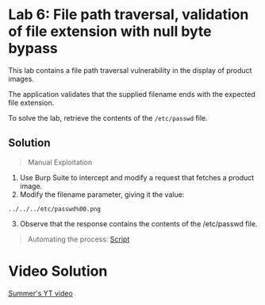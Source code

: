 # Lab 6: File path traversal, validation of file extension with null byte bypass
This lab contains a file path traversal vulnerability in the display of product images.

The application validates that the supplied filename ends with the expected file extension.

To solve the lab, retrieve the contents of the `/etc/passwd` file.

## Solution
> Manual Exploitation
1. Use Burp Suite to intercept and modify a request that fetches a product image.
2. Modify the filename parameter, giving it the value:
```
../../../etc/passwd%00.png
```
3. Observe that the response contains the contents of the /etc/passwd file.
> Automating the process: [Script](https://github.com/darshannn10/PortSwiggers-Web-Sec-Academy/blob/main/Directory%20Traversal/lab-06/lab-06-script.py)

# Video Solution
[Summer's YT video](https://youtu.be/vFkrWxsWnoY)
